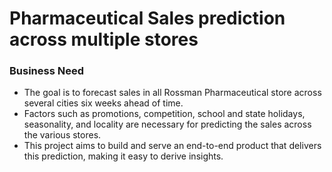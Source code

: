 # <h1>Pharmaceutical Sales prediction across multiple stores</h1>

<h3>Business Need</h3>

* The goal is to forecast sales in all Rossman Pharmaceutical store across several cities six weeks ahead of time. 
* Factors such as promotions, competition, school and state holidays, seasonality, and locality are necessary for predicting the sales across the various stores.
* This project aims to build and serve an end-to-end product that delivers this prediction, making it easy to derive insights.


